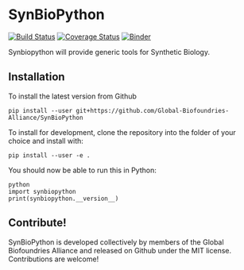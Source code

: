 # SynBioPython

[![Build Status](https://travis-ci.org/Global-Biofoundries-Alliance/SynBioPython.svg?branch=master)](https://travis-ci.org/Global-Biofoundries-Alliance/SynBioPython)
[![Coverage Status](https://coveralls.io/repos/github/Global-Biofoundries-Alliance/SynBioPython/badge.svg?branch=master)](https://coveralls.io/github/Global-Biofoundries-Alliance/SynBioPython?branch=master)
[![Binder](https://mybinder.org/badge_logo.svg)](https://mybinder.org/v2/gh/JingWui/SynBioPython/master?filepath=examples%2Findex.ipynb)

Synbiopython will provide generic tools for Synthetic Biology.

Installation
------------

To install the latest version from Github

```
pip install --user git+https://github.com/Global-Biofoundries-Alliance/SynBioPython
```

To install for development, clone the repository into the folder of your choice and install with:

```
pip install --user -e .
```

You should now be able to run this in Python:

```
python
import synbiopython
print(synbiopython.__version__)
```

Contribute!
-----------

SynBioPython is developed collectively by members of the Global Biofoundries
Alliance and released on Github under the MIT license. Contributions are welcome!

